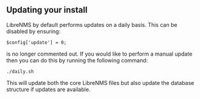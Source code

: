 ## Updating your install ##

LibreNMS by default performs updates on a daily basis. This can be disabled
by ensuring:

	$config['update'] = 0;

is no longer commented out. If you would like to perform a manual update
then you can do this by running the following command:

	./daily.sh

This will update both the core LibreNMS files but also update the database
structure if updates are available.
